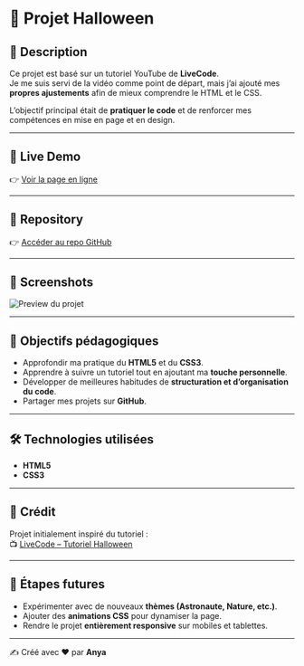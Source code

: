 # 🎃 Projet Halloween  

## 📖 Description  

Ce projet est basé sur un tutoriel YouTube de **LiveCode**.  
Je me suis servi de la vidéo comme point de départ, mais j’ai ajouté mes **propres ajustements** afin de mieux comprendre le HTML et le CSS.  

L’objectif principal était de **pratiquer le code** et de renforcer mes compétences en mise en page et en design.  

---

## 🚀 Live Demo  

👉 [Voir la page en ligne](https://anya-git.github.io/halloween/)  

---

## 📂 Repository  

👉 [Accéder au repo GitHub](https://github.com/AnYa-git/halloween)  

---

## 📸 Screenshots  

![Preview du projet](images/halloween.png)  

---

## 🎯 Objectifs pédagogiques  

- Approfondir ma pratique du **HTML5** et du **CSS3**.  
- Apprendre à suivre un tutoriel tout en ajoutant ma **touche personnelle**.  
- Développer de meilleures habitudes de **structuration et d’organisation du code**.  
- Partager mes projets sur **GitHub**.  

---

## 🛠️ Technologies utilisées  

- **HTML5**  
- **CSS3**  

---

## 🙏 Crédit  

Projet initialement inspiré du tutoriel :  
📺 [LiveCode – Tutoriel Halloween](https://youtu.be/BUhyVdKJu7c?si=t-mWOwo95R-qb-Ms)  

---

## 🔮 Étapes futures  

- Expérimenter avec de nouveaux **thèmes (Astronaute, Nature, etc.)**.  
- Ajouter des **animations CSS** pour dynamiser la page.  
- Rendre le projet **entièrement responsive** sur mobiles et tablettes.  

---

✍️ Créé avec ❤️ par **Anya**  
